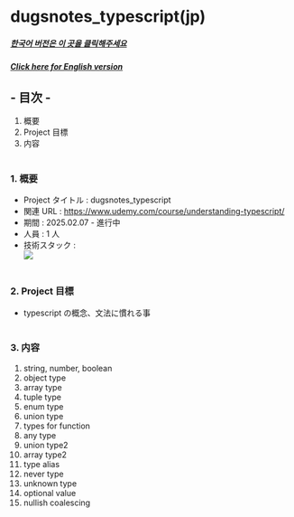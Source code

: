 # dugsnotes_typescript(jp)

##### [한국어 버전은 이 곳을 클릭해주세요](README.md)

##### [Click here for English version](README_EN.md)

## - 目次 -

1. 概要
2. Project 目標
3. 内容
   </br>
   </br>

### 1. 概要

- Project タイトル : dugsnotes_typescript
- 関連 URL : https://www.udemy.com/course/understanding-typescript/
- 期間 : 2025.02.07 - 進行中
- 人員 : 1 人
- 技術スタック : </br>
  <img src="https://img.shields.io/badge/typescript-3178C6?style=for-the-badge&logo=typescript&logoColor=white">
  </br>
  </br>

### 2. Project 目標

- typescript の概念、文法に慣れる事
  </br>
  </br>

### 3. 内容

1. string, number, boolean
2. object type
3. array type
4. tuple type
5. enum type
6. union type
7. types for function
8. any type
9. union type2
10. array type2
11. type alias
12. never type
13. unknown type
14. optional value
15. nullish coalescing
